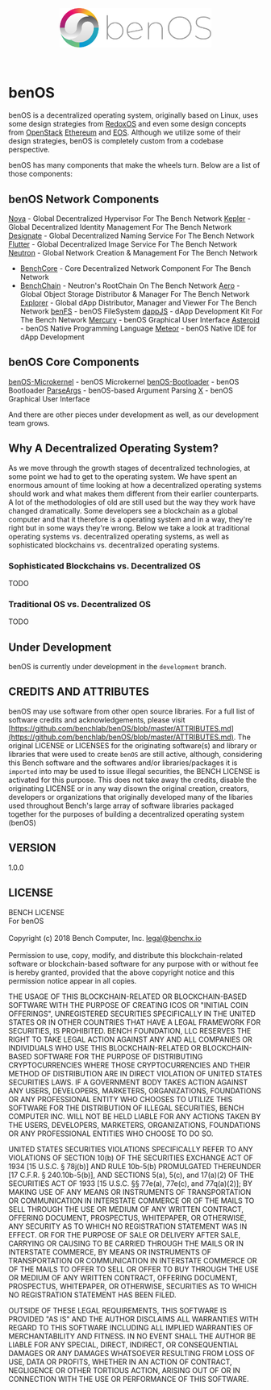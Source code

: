 <p align="center">
  <img src="https://github.com/benchlab/benchx-media/raw/master/benos-logo.png" width="300px" alt="benOS Logo"/>
</p> <br>

# benOS
benOS is a decentralized operating system, originally based on Linux, uses some design strategies from [RedoxOS](https://github.com/redox-os) and even some design concepts from [OpenStack](https://github.com/openstack) [Ethereum](https://github.com/ethereum/go-ethereum) and [EOS](https://github.com/eosio). Although we utilize some of their design strategies, benOS is completely custom from a codebase perspective. 

benOS has many components that make the wheels turn. Below are a list of those components:

## benOS Network Components
[Nova](https://github.com/benchlab/nova) - Global Decentralized Hypervisor For The Bench Network
[Kepler](https://github.com/benchlab/kepler) - Global Decentralized Identity Management For The Bench Network
[Designate](https://github.com/benchlab/designate) - Global Decentralized Naming Service For The Bench Network
[Flutter](https://github.com/benchlab/flutter) - Global Decentralized Image Service For The Bench Network
[Neutron](https://github.com/benchlab/neutron) - Global Network Creation & Management For The Bench Network
  - [BenchCore](https://github.com/benchlab/BenchCore) - Core Decentralized Network Component For The Bench Network
  - [BenchChain](https://github.com/benchlab/BenchChain) - Neutron's RootChain On The Bench Network 
[Aero](https://github.com/benchlab/aero) - Global Object Storage Distributor & Manager For The Bench Network
[Explorer](https://github.com/benchlab/explorer) - Global dApp Distributor, Manager and Viewer For The Bench Network
[benFS](https://github.com/benchlab/benFS) - benOS FileSystem
[dappJS](https://github.com/benchlab/dappjs) - dApp Development Kit For The Bench Network
[Mercury](https://github.com/benchlab/mercury) - benOS Graphical User Interface
[Asteroid](https://github.com/benchlab/go-asteroid) - benOS Native Programming Language
[Meteor](https://github.com/benchlab/meteor) - benOS Native IDE for dApp Development

## benOS Core Components
[benOS-Microkernel](https://github.com/benOS-Microkernel) - benOS Microkernel
[benOS-Bootloader](https://github.com/benchlab/benOS-Bootloader) - benOS Bootloader
[ParseArgs](https://github.com/benchlab/parseargs) - benOS-based Argument Parsing 
[X](https://github.com/benchlab/X) - benOS Graphical User Interface

And there are other pieces under development as well, as our development team grows. 

## Why A Decentralized Operating System?
As we move through the growth stages of decentralized technologies, at some point we had to get to the operating system. We have spent an enormous amount of time looking at how a decentralized operating systems should work and what makes them different from their earlier counterparts. A lot of the methodologies of old are still used but the way they work have changed dramatically. Some developers see a blockchain as a global computer and that it therefore is a operating system and in a way, they're right but in some ways they're wrong. Below we take a look at traditional operating systems vs. decentralized operating systems, as well as sophisticated blockchains vs. decentralized operating systems. 

### Sophisticated Blockchains vs. Decentralized OS
TODO


### Traditional OS vs. Decentralized OS
TODO


## Under Development 
benOS is currently under development in the `development` branch. 

## CREDITS AND ATTRIBUTES
benOS may use software from other open source libraries. For a full list of software credits and acknowledgements, please visit [https://github.com/benchlab/benOS/blob/master/ATTRIBUTES.md](https://github.com/benchlab/benOS/blob/master/ATTRIBUTES.md). The original LICENSE or LICENSES for the originating software(s) and library or libraries that were used to create `benOS` are still active, although, considering this Bench software and the softwares and/or libraries/packages it is `imported` into may be used to issue illegal securities, the BENCH LICENSE is activated for this purpose. This does not take away the credits, disable the originating LICENSE or in any way disown the original creation, creators, developers or organizations that originally developed many of the libaries used throughout Bench's large array of software libraries packaged together for the purposes of building a decentralized operating system (benOS)

## VERSION
1.0.0

## LICENSE
BENCH LICENSE<br>
For benOS
<br><br>
Copyright (c) 2018 Bench Computer, Inc. <legal@benchx.io>
<br><br>
Permission to use, copy, modify, and distribute this blockchain-related
software or blockchain-based software for any purpose with or without 
fee is hereby granted, provided that the above copyright notice and this 
permission notice appear in all copies.

THE USAGE OF THIS BLOCKCHAIN-RELATED OR BLOCKCHAIN-BASED SOFTWARE WITH THE
PURPOSE OF CREATING ICOS OR "INITIAL COIN OFFERINGS", UNREGISTERED SECURITIES 
SPECIFICALLY IN THE UNITED STATES OR IN OTHER COUNTRIES THAT HAVE A LEGAL 
FRAMEWORK FOR SECURITIES, IS PROHIBITED. BENCH FOUNDATION, LLC RESERVES THE 
RIGHT TO TAKE LEGAL ACTION AGAINST ANY AND ALL COMPANIES OR INDIVIDUALS WHO
USE THIS BLOCKCHAIN-RELATED OR BLOCKCHAIN-BASED SOFTWARE FOR THE PURPOSE OF 
DISTRIBUTING CRYPTOCURRENCIES WHERE THOSE CRYPTOCURRENCIES AND THEIR METHOD
OF DISTRIBUTION ARE IN DIRECT VIOLATION OF UNITED STATES SECURITIES LAWS. 
IF A GOVERNMENT BODY TAKES ACTION AGAINST ANY USERS, DEVELOPERS, MARKETERS,
ORGANIZATIONS, FOUNDATIONS OR ANY PROFESSIONAL ENTITY WHO CHOOSES TO UTILIZE
THIS SOFTWARE FOR THE DISTRIBUTION OF ILLEGAL SECURITIES, BENCH COMPUTER INC.
WILL NOT BE HELD LIABLE FOR ANY ACTIONS TAKEN BY THE USERS, DEVELOPERS, MARKETERS,
ORGANIZATIONS, FOUNDATIONS OR ANY PROFESSIONAL ENTITIES WHO CHOOSE TO DO SO.

UNITED STATES SECURITIES VIOLATIONS SPECIFICALLY REFER TO ANY VIOLATIONS OF
SECTION 10(b) OF THE SECURITIES EXCHANGE ACT OF 1934 [15 U.S.C. § 78j(b)] AND
RULE 10b-5(b) PROMULGATED THEREUNDER [17 C.F.R. § 240.10b-5(b)], AND
SECTIONS 5(a), 5(c), and 17(a)(2) OF THE SECURITIES ACT OF 1933 [15 U.S.C.
§§ 77e(a), 77e(c), and 77q(a)(2)]; BY MAKING USE OF ANY MEANS OR INSTRUMENTS
OF TRANSPORTATION OR COMMUNICATION IN INTERSTATE COMMERCE OR OF THE MAILS TO
SELL THROUGH THE USE OR MEDIUM OF ANY WRITTEN CONTRACT, OFFERING DOCUMENT,
PROSPECTUS, WHITEPAPER, OR OTHERWISE, ANY SECURITY AS TO WHICH NO REGISTRATION
STATEMENT WAS IN EFFECT. OR FOR THE PURPOSE OF SALE OR DELIVERY AFTER SALE,
CARRYING OR CAUSING TO BE CARRIED THROUGH THE MAILS OR IN INTERSTATE COMMERCE,
BY MEANS OR INSTRUMENTS OF TRANSPORTATION OR COMMUNICATION IN INTERSTATE
COMMERCE OR OF THE MAILS TO OFFER TO SELL OR OFFER TO BUY THROUGH THE USE OR 
MEDIUM OF ANY WRITTEN CONTRACT, OFFERING DOCUMENT, PROSPECTUS, WHITEPAPER,
OR OTHERWISE, SECURITIES AS TO WHICH NO REGISTRATION STATEMENT HAS BEEN FILED.

OUTSIDE OF THESE LEGAL REQUIREMENTS, THIS SOFTWARE IS PROVIDED "AS IS" AND 
THE AUTHOR DISCLAIMS ALL WARRANTIES WITH REGARD TO THIS SOFTWARE INCLUDING 
ALL IMPLIED WARRANTIES OF MERCHANTABILITY AND FITNESS. IN NO EVENT SHALL 
THE AUTHOR BE LIABLE FOR ANY SPECIAL, DIRECT, INDIRECT, OR CONSEQUENTIAL 
DAMAGES OR ANY DAMAGES WHATSOEVER RESULTING FROM LOSS OF USE, DATA OR PROFITS, 
WHETHER IN AN ACTION OF CONTRACT, NEGLIGENCE OR OTHER TORTIOUS ACTION, 
ARISING OUT OF OR IN CONNECTION WITH THE USE OR PERFORMANCE OF THIS SOFTWARE.

